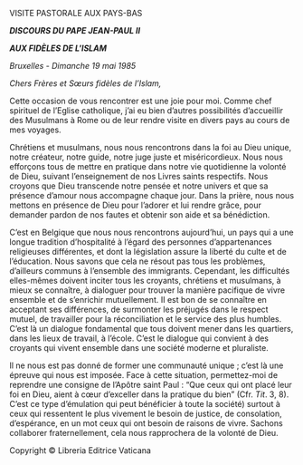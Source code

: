 VISITE PASTORALE AUX PAYS-BAS

***DISCOURS DU PAPE JEAN-PAUL II***

***AUX FIDÈLES DE L'ISLAM***

*Bruxelles - Dimanche 19 mai 1985*

*Chers Frères et Sœurs fidèles de l’Islam,*

Cette occasion de vous rencontrer est une joie pour moi. Comme chef spirituel de l’Eglise catholique, j’ai eu bien d’autres possibilités d’accueillir des Musulmans à Rome ou de leur rendre visite en divers pays au cours de mes voyages.

Chrétiens et musulmans, nous nous rencontrons dans la foi au Dieu unique, notre créateur, notre guide, notre juge juste et miséricordieux. Nous nous efforçons tous de mettre en pratique dans notre vie quotidienne la volonté de Dieu, suivant l’enseignement de nos Livres saints respectifs. Nous croyons que Dieu transcende notre pensée et notre univers et que sa présence d’amour nous accompagne chaque jour. Dans la prière, nous nous mettons en présence de Dieu pour l’adorer et lui rendre grâce, pour demander pardon de nos fautes et obtenir son aide et sa bénédiction.

C’est en Belgique que nous nous rencontrons aujourd’hui, un pays qui a une longue tradition d’hospitalité à l’égard des personnes d’appartenances religieuses différentes, et dont la législation assure la liberté du culte et de l’éducation. Nous savons que cela ne résout pas tous les problèmes, d’ailleurs communs à l’ensemble des immigrants. Cependant, les difficultés elles-mêmes doivent inciter tous les croyants, chrétiens et musulmans, à mieux se connaître, à dialoguer pour trouver la manière pacifique de vivre ensemble et de s’enrichir mutuellement. II est bon de se connaître en acceptant ses différences, de surmonter les préjugés dans le respect mutuel, de travailler pour la réconciliation et le service des plus humbles. C’est là un dialogue fondamental que tous doivent mener dans les quartiers, dans les lieux de travail, à l’école. C’est le dialogue qui convient à des croyants qui vivent ensemble dans une société moderne et pluraliste.

Il ne nous est pas donné de former une communauté unique ; c’est là une épreuve qui nous est imposée. Face à cette situation, permettez-moi de reprendre une consigne de l’Apôtre saint Paul : “Que ceux qui ont placé leur foi en Dieu, aient à cœur d’exceller dans la pratique du bien” (Cfr. *Tit*. 3, 8). C’est ce type d’émulation qui peut bénéficier à toute la société) surtout à ceux qui ressentent le plus vivement le besoin de justice, de consolation, d’espérance, en un mot ceux qui ont besoin de raisons de vivre. Sachons collaborer fraternellement, cela nous rapprochera de la volonté de Dieu.

Copyright © Libreria Editrice Vaticana